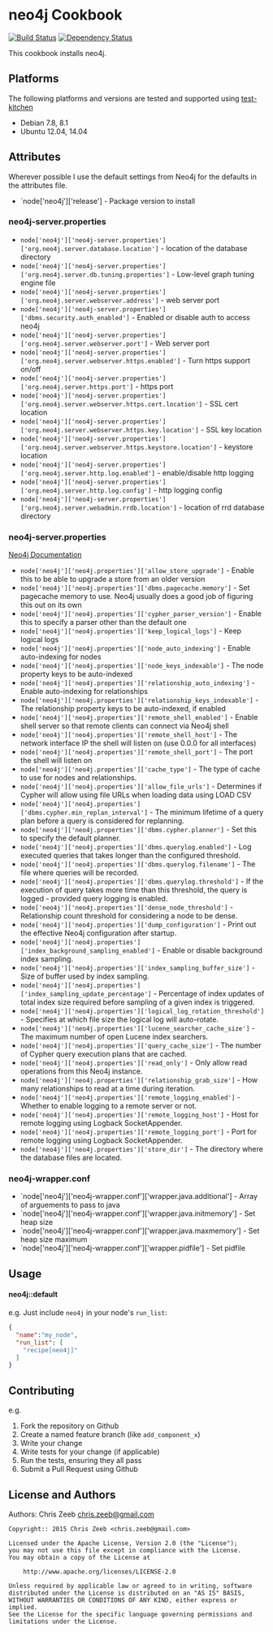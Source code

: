 neo4j Cookbook
==============
[![Build Status](https://travis-ci.org/czeeb/neo4j-cookbook.svg?branch=master)](https://travis-ci.org/czeeb/neo4j-cookbook)
[![Dependency Status](https://gemnasium.com/czeeb/neo4j-cookbook.svg)](https://gemnasium.com/czeeb/neo4j-cookbook)

This cookbook installs neo4j.

Platforms
---------
The following platforms and versions are tested and supported using [test-kitchen](http://kitchen.ci/)

* Debian 7.8, 8.1
* Ubuntu 12.04, 14.04

Attributes
----------

Wherever possible I use the default settings from Neo4j for the defaults in the attributes file.

* `node['neo4j']['release'] - Package version to install

### neo4j-server.properties

* `node['neo4j']['neo4j-server.properties']['org.neo4j.server.database.location']` - location of the database directory
* `node['neo4j']['neo4j-server.properties']['org.neo4j.server.db.tuning.properties']` - Low-level graph tuning engine file
* `node['neo4j']['neo4j-server.properties']['org.neo4j.server.webserver.address']` - web server port
* `node['neo4j']['neo4j-server.properties']['dbms.security.auth_enabled']` - Enabled or disable auth to access neo4j
* `node['neo4j']['neo4j-server.properties']['org.neo4j.server.webserver.port']` - Web server port
* `node['neo4j']['neo4j-server.properties']['org.neo4j.server.webserver.https.enabled']` - Turn https support on/off
* `node['neo4j']['neo4j-server.properties']['org.neo4j.server.https.port']` - https port
* `node['neo4j']['neo4j-server.properties']['org.neo4j.server.webserver.https.cert.location']` - SSL cert location
* `node['neo4j']['neo4j-server.properties']['org.neo4j.server.webserver.https.key.location']` - SSL key location
* `node['neo4j']['neo4j-server.properties']['org.neo4j.server.webserver.https.keystore.location']` - keystore location
* `node['neo4j']['neo4j-server.properties']['org.neo4j.server.http.log.enabled']` - enable/disable http logging
* `node['neo4j']['neo4j-server.properties']['org.neo4j.server.http.log.config']` - http logging config
* `node['neo4j']['neo4j-server.properties']['org.neo4j.server.webadmin.rrdb.location']` - location of rrd database directory

### neo4j-server.properties

[Neo4j Documentation](http://neo4j.com/docs/stable/configuration-settings.html)

* `node['neo4j']['neo4j.properties']['allow_store_upgrade']` - Enable this to be able to upgrade a store from an older version
* `node['neo4j']['neo4j.properties']['dbms.pagecache.memory']` - Set pagecache memory to use. Neo4j usually does a good job of figuring this out on its own
* `node['neo4j']['neo4j.properties']['cypher_parser_version']` - Enable this to specify a parser other than the default one
* `node['neo4j']['neo4j.properties']['keep_logical_logs']` - Keep logical logs
* `node['neo4j']['neo4j.properties']['node_auto_indexing']` - Enable auto-indexing for nodes
* `node['neo4j']['neo4j.properties']['node_keys_indexable']` - The node property keys to be auto-indexed
* `node['neo4j']['neo4j.properties']['relationship_auto_indexing']` - Enable auto-indexing for relationships
* `node['neo4j']['neo4j.properties']['relationship_keys_indexable']` - The relationship property keys to be auto-indexed, if enabled
* `node['neo4j']['neo4j.properties']['remote_shell_enabled']` - Enable shell server so that remote clients can connect via Neo4j shell
* `node['neo4j']['neo4j.properties']['remote_shell_host']` - The network interface IP the shell will listen on (use 0.0.0 for all interfaces)
* `node['neo4j']['neo4j.properties']['remote_shell_port']` - The port the shell will listen on
* `node['neo4j']['neo4j.properties']['cache_type']` - The type of cache to use for nodes and relationships.
* `node['neo4j']['neo4j.properties']['allow_file_urls']` - Determines if Cypher will allow using file URLs when loading data using LOAD CSV
* `node['neo4j']['neo4j.properties']['dbms.cypher.min_replan_interval']` - The minimum lifetime of a query plan before a query is considered for replanning.
* `node['neo4j']['neo4j.properties']['dbms.cypher.planner']` - Set this to specify the default planner.
* `node['neo4j']['neo4j.properties']['dbms.querylog.enabled']` - Log executed queries that takes longer than the configured threshold.
* `node['neo4j']['neo4j.properties']['dbms.querylog.filename']` - The file where queries will be recorded.
* `node['neo4j']['neo4j.properties']['dbms.querylog.threshold']` - If the execution of query takes more time than this threshold, the query is logged - provided query logging is enabled.
* `node['neo4j']['neo4j.properties']['dense_node_threshold']` - Relationship count threshold for considering a node to be dense.
* `node['neo4j']['neo4j.properties']['dump_configuration']` - Print out the effective Neo4j configuration after startup.
* `node['neo4j']['neo4j.properties']['index_background_sampling_enabled']` - Enable or disable background index sampling.
* `node['neo4j']['neo4j.properties']['index_sampling_buffer_size']` - Size of buffer used by index sampling.
* `node['neo4j']['neo4j.properties']['index_sampling_update_percentage']` - Percentage of index updates of total index size required before sampling of a given index is triggered.
* `node['neo4j']['neo4j.properties']['logical_log_rotation_threshold']` - Specifies at which file size the logical log will auto-rotate.
* `node['neo4j']['neo4j.properties']['lucene_searcher_cache_size']` - The maximum number of open Lucene index searchers.
* `node['neo4j']['neo4j.properties']['query_cache_size']` - The number of Cypher query execution plans that are cached.
* `node['neo4j']['neo4j.properties']['read_only']` - Only allow read operations from this Neo4j instance.
* `node['neo4j']['neo4j.properties']['relationship_grab_size']` - How many relationships to read at a time during iteration.
* `node['neo4j']['neo4j.properties']['remote_logging_enabled']` - Whether to enable logging to a remote server or not.
* `node['neo4j']['neo4j.properties']['remote_logging_host']` - Host for remote logging using Logback SocketAppender.
* `node['neo4j']['neo4j.properties']['remote_logging_port']` - Port for remote logging using Logback SocketAppender.
* `node['neo4j']['neo4j.properties']['store_dir']` - The directory where the database files are located.

### neo4j-wrapper.conf
* `node['neo4j']['neo4j-wrapper.conf']['wrapper.java.additional'] - Array of arguements to pass to java
* `node['neo4j']['neo4j-wrapper.conf']['wrapper.java.initmemory'] - Set heap size
* `node['neo4j']['neo4j-wrapper.conf']['wrapper.java.maxmemory'] - Set heap size maximum
* `node['neo4j']['neo4j-wrapper.conf']['wrapper.pidfile'] - Set pidfile

Usage
-----
#### neo4j::default

e.g.
Just include `neo4j` in your node's `run_list`:

```json
{
  "name":"my_node",
  "run_list": [
    "recipe[neo4j]"
  ]
}
```

Contributing
------------
e.g.
1. Fork the repository on Github
2. Create a named feature branch (like `add_component_x`)
3. Write your change
4. Write tests for your change (if applicable)
5. Run the tests, ensuring they all pass
6. Submit a Pull Request using Github

License and Authors
-------------------
Authors: Chris Zeeb <chris.zeeb@gmail.com>

```text
Copyright:: 2015 Chris Zeeb <chris.zeeb@gmail.com>

Licensed under the Apache License, Version 2.0 (the "License");
you may not use this file except in compliance with the License.
You may obtain a copy of the License at

    http://www.apache.org/licenses/LICENSE-2.0

Unless required by applicable law or agreed to in writing, software
distributed under the License is distributed on an "AS IS" BASIS,
WITHOUT WARRANTIES OR CONDITIONS OF ANY KIND, either express or implied.
See the License for the specific language governing permissions and
limitations under the License.
```
